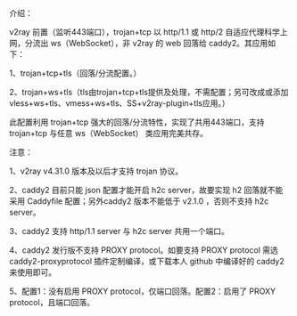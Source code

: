 介绍：

v2ray 前置（监听443端口），trojan+tcp 以 http/1.1 或 http/2 自适应代理科学上网，分流出 ws（WebSocket），非 v2ray 的 web 回落给 caddy2。其应用如下：

1、trojan+tcp+tls（回落/分流配置。）

2、trojan+ws+tls（tls由trojan+tcp+tls提供及处理，不需配置；另可改成或添加vless+ws+tls、vmess+ws+tls、SS+v2ray-plugin+tls应用。）

此配置利用 trojan+tcp 强大的回落/分流特性，实现了共用443端口，支持 trojan+tcp 与任意 ws（WebSocket） 类应用完美共存。

注意：

1、v2ray v4.31.0 版本及以后才支持 trojan 协议。

2、caddy2 目前只能 json 配置才能开启 h2c server，故要实现 h2 回落就不能采用 Caddyfile 配置；另外caddy2 版本不能低于 v2.1.0 ，否则不支持 h2c server。

3、caddy2 支持 http/1.1 server 与 h2c server 共用一个端口。

4、caddy2 发行版不支持 PROXY protocol。如要支持 PROXY protocol 需选 caddy2-proxyprotocol 插件定制编译，或下载本人 github 中编译好的 caddy2 来使用即可。

5、配置1：没有启用 PROXY protocol，仅端口回落。配置2：启用了 PROXY protocol，且端口回落。
